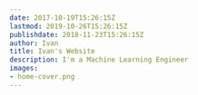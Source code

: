 ```yaml
---
date: 2017-10-19T15:26:15Z
lastmod: 2019-10-26T15:26:15Z
publishdate: 2018-11-23T15:26:15Z
author: Ivan 
title: Ivan's Website
description: I'm a Machine Learning Engineer
images:
- home-cover.png
---
```


